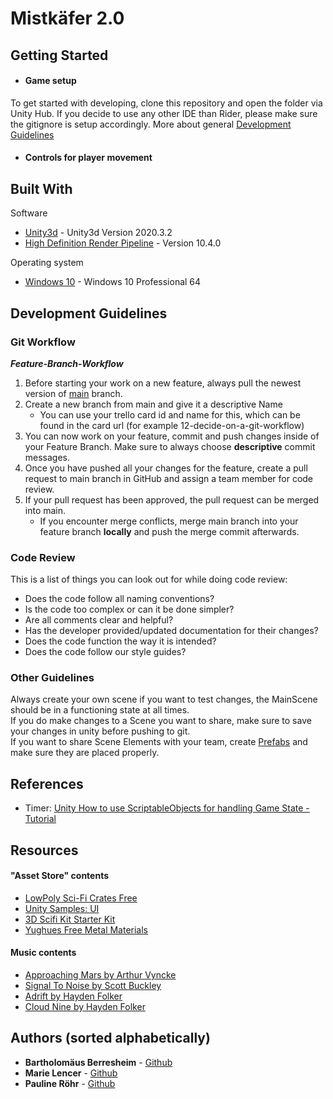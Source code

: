 ﻿# Mistkäfer 2.0
## Getting Started

* #### Game setup

To get started with developing, clone this repository and open the folder via Unity Hub.
If you decide to use any other IDE than Rider, please make sure the gitignore is setup accordingly.
More about general [Development Guidelines](#development-guidelines)

* #### Controls for player movement



## Built With
Software
* [Unity3d](https://unity3d.com/de/unity/whats-new/2020.3.2) -	Unity3d Version 2020.3.2
* [High Definition Render Pipeline](https://docs.unity3d.com/Packages/com.unity.render-pipelines.high-definition@10.4/manual/index.html) - Version 10.4.0

Operating system
* [Windows 10](https://www.microsoft.com/de-de/windows/) - 	Windows 10 Professional 64

## Development Guidelines

### Git Workflow

***Feature-Branch-Workflow***
1. Before starting your work on a new feature, always pull the newest version of [main](https://github.com/nimaazha/OculusQuestFitnessApp/tree/main) branch.
2. Create a new branch from main and give it a descriptive Name
    * You can use your trello card id and name for this, which can be found in the card url (for example 12-decide-on-a-git-workflow)
3. You can now work on your feature, commit and push changes inside of your Feature Branch. Make sure to always choose **descriptive** commit messages.
4. Once you have pushed all your changes for the feature, create a pull request to main branch in GitHub and assign a team member for code review.
5. If your pull request has been approved, the pull request can be merged into main.
    * If you encounter merge conflicts, merge main branch into your feature branch **locally** and push the merge commit afterwards.

### Code Review

This is a list of things you can look out for while doing code review:
* Does the code follow all naming conventions?
* Is the code too complex or can it be done simpler?
* Are all comments clear and helpful?
* Has the developer provided/updated documentation for their changes?
* Does the code function the way it is intended?
* Does the code follow our style guides?

### Other Guidelines

Always create your own scene if you want to test changes, the MainScene should be in a functioning state at all times.  
If you do make changes to a Scene you want to share, make sure to save your changes in unity before pushing to git.  
If you want to share Scene Elements with your team, create [Prefabs](https://docs.unity3d.com/Manual/Prefabs.html) and make sure they are placed properly.

## References

* Timer: [Unity How to use ScriptableObjects for handling Game State - Tutorial](https://youtu.be/55eB8_CctAM)

## Resources

#### "Asset Store" contents 
* [LowPoly Sci-Fi Crates Free](https://assetstore.unity.com/packages/3d/props/lowpoly-sci-fi-crates-free-146016)
* [Unity Samples: UI](https://assetstore.unity.com/packages/essentials/unity-samples-ui-25468)
* [3D Scifi Kit Starter Kit](https://assetstore.unity.com/packages/3d/environments/3d-scifi-kit-starter-kit-92152)
* [Yughues Free Metal Materials](https://assetstore.unity.com/packages/2d/textures-materials/metals/yughues-free-metal-materials-12949)

#### Music contents
* [Approaching Mars by Arthur Vyncke](https://www.free-stock-music.com/arthur-vyncke-approaching-mars.html)
* [Signal To Noise by Scott Buckley](https://www.free-stock-music.com/scott-buckley-signal-to-noise.html)
* [Adrift by Hayden Folker](https://www.free-stock-music.com/hayden-folker-adrift.html)
* [Cloud Nine by Hayden Folker](https://www.free-stock-music.com/hayden-folker-cloud-nine.html)

## Authors (sorted alphabetically)
* **Bartholomäus Berresheim** - [Github](https://github.com/Silices)
* **Marie Lencer** - [Github](https://github.com/MarieLencer)
* **Pauline Röhr** - [Github](https://github.com/proehr)
